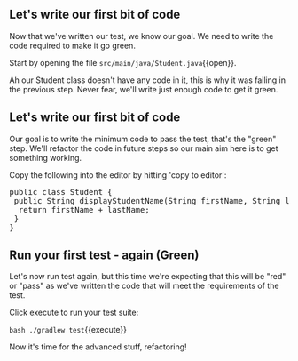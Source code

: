 ## Let's write our first bit of code

Now that we've written our test, we know our goal. We need to write the code required to make it go green.

Start by opening the file `src/main/java/Student.java`{{open}}.

Ah our Student class doesn't have any code in it, this is why it was failing in the previous step. Never fear, we'll write just enough code to get it green.

## Let's write our first bit of code

Our goal is to write the minimum code to pass the test, that's the "green" step. We'll refactor the code in future steps so our main aim here is to get something working.

Copy the following into the editor by hitting 'copy to editor':

<pre class="file" data-filename="src/main/java/Student.java" data-target="replace">
public class Student {
 public String displayStudentName(String firstName, String lastName) {
  return firstName + lastName;
 }
}
</pre>

## Run your first test - again (Green)

Let's now run test again, but this time we're expecting that this will be "red" or "pass" as we've written the code that will meet the requirements of the test.

Click execute to run your test suite:

`bash ./gradlew test`{{execute}}

Now it's time for the advanced stuff, refactoring!